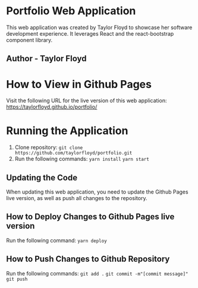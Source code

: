 # Portfolio Web Application

This web application was created by Taylor Floyd to showcase her software development experience. It leverages React and the react-bootstrap component library.

## Author - Taylor Floyd

# How to View in Github Pages

Visit the following URL for the live version of this web application: <https://taylorfloyd.github.io/portfolio/>


# Running the Application

1. Clone repository:
        `git clone https://github.com/taylorfloyd/portfolio.git`
2. Run the following commands:
        `yarn install`
        `yarn start`

## Updating the Code

When updating this web application, you need to update the Github Pages live version, as well as push all changes to the repository.

## How to Deploy Changes to Github Pages live version

Run the following command: `yarn deploy`

## How to Push Changes to Github Repository

Run the following commands:
        `git add .`
        `git commit -m"[commit message]"`
        `git push`
